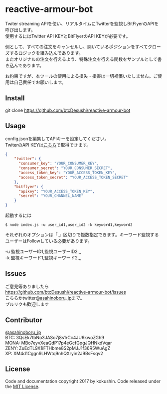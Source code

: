 # reactive-armour-bot

Twiter streaming APIを使い、リアルタイムにTwitterを監視しBitFlyerのAPIを呼び出します。  
使用するにはTwitter API KEYとBitFlyerのAPI KEYが必要です。  
  
例として、すべての注文をキャンセルし、開いているポジションをすべてクローズするロジックを組み込んであります。  
またオリジナルの注文を行えるよう、特殊注文を行える関数をサンプルとして書き込んであります。  

お約束ですが、本ツールの使用による損失・損害は一切補償いたしません。ご使用は自己責任でお願いします。  

## Install

git clone https://github.com/btcDesushi/reactive-armour-bot

## Usage

config.jsonを編集してAPIキーを設定してください。  
TwiterのAPI KEYは[こちら](https://apps.twitter.com/)で取得できます。
```json
{
    "twitter": {
      "consumer_key": "YOUR_CONSUMER_KEY",
      "consumer_secret": "YOUR_CONSUMER_SECRET",
      "access_token_key": "YOUR_ACCESS_TOKEN_KEY",
      "access_token_secret": "YOUR_ACCESS_TOKEN_SECRET"
    },
    "bitflyer": {
      "apikey": "YOUR_ACCESS_TOKEN_KEY",
      "secret": "YOUR_CHANNEL_NAME"
    }
}
```

起動するには
```shell
$ node index.js -u user_id1,user_id2 -k keyword1,keyword2
```
それぞれのオプションは「,」区切りで複数指定できます。キーワード監視するユーザーはFollowしている必要があります。

-u 監視ユーザーID1,監視ユーザーID2,,,  
-k 監視キーワード1,監視キーワード2,,,  

## Issues

ご意見等ありましたら  
https://github.com/btcDesushi/reactive-armour-bot/issues  
こちらかtwitter[@asahinoboru_jp](https://twitter.com/asahinoboru_jp)まで。  
プルリクも歓迎します

## Contributor
[@asahinoboru_jp](https://twitter.com/asahinoboru_jp)  
BTC: 3QsEk7tbNo3JASo7j8s1rCc4JU6kwoZGh9  
MONA: MBo7eyvXeaQdP17p4eGcfGpgJQHNkdVqar  
ZENY: ZuEdTL9X1iFTHbme8S2pMJJ1f36R5WuAgZ  
XP: XM4d1Cggn9LHWtq9nhQXryin2J9BsFsqv2  

## License
Code and documentation copyright 2017 by kokushin. Code released under the [MIT License](https://github.com/kokushin/node-twatch/blob/master/LICENSE).
